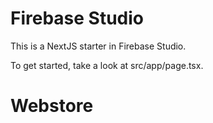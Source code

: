 # Firebase Studio

This is a NextJS starter in Firebase Studio.

To get started, take a look at src/app/page.tsx.
# Webstore
